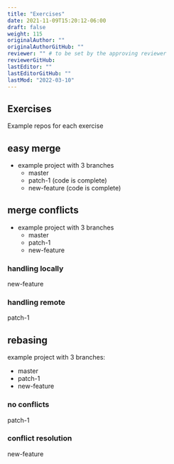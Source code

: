 ```yaml
---
title: "Exercises"
date: 2021-11-09T15:20:12-06:00
draft: false
weight: 115
originalAuthor: ""
originalAuthorGitHub: ""
reviewer: "" # to be set by the approving reviewer
reviewerGitHub:
lastEditor: ""
lastEditorGitHub: ""
lastMod: "2022-03-10"
---
```


## Exercises

Example repos for each exercise


## easy merge

- example project with 3 branches
  - master
  - patch-1 (code is complete)
  - new-feature (code is complete)

## merge conflicts

- example project with 3 branches
  - master
  - patch-1
  - new-feature

### handling locally

new-feature

### handling remote

patch-1

## rebasing

example project with 3 branches:
  - master
  - patch-1
  - new-feature

### no conflicts

patch-1

### conflict resolution

new-feature